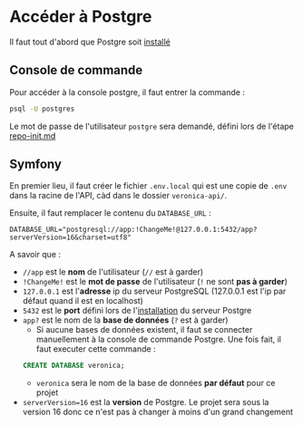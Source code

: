# Accéder à Postgre
Il faut tout d'abord que Postgre soit [installé](/back/process/postgre-install.md)
## Console de commande
Pour accéder à la console postgre, il faut entrer la commande :
```bash
psql -U postgres
```
Le mot de passe de l'utilisateur `postgre` sera demandé, défini lors de l'étape [repo-init.md](/back//process/repo-init.md)
## Symfony
En premier lieu, il faut créer le fichier `.env.local` qui est une copie de `.env` dans la racine de l'API, càd dans le dossier `veronica-api/`.

Ensuite, il faut remplacer le contenu du `DATABASE_URL` :
```
DATABASE_URL="postgresql://app:!ChangeMe!@127.0.0.1:5432/app?serverVersion=16&charset=utf8"
```
A savoir que :
- `//app` est le **nom** de l'utilisateur (`//` est à garder)
- `!ChangeMe!` est le **mot de passe** de l'utilisateur (`!` ne sont **pas à garder**)
- `127.0.0.1` est l'**adresse** ip du serveur PostgreSQL (127.0.0.1 est l'ip par défaut quand il est en localhost)
- `5432` est le **port** défini lors de l'[installation](/back/process/postgre-install.md) du serveur Postgre
- `app?` est le nom de la **base de données** (`?` est à garder)
    - Si aucune bases de données existent, il faut se connecter manuellement à la console de commande Postgre. Une fois fait, il faut executer cette commande :
    ```sql
    CREATE DATABASE veronica;
    ```
    - `veronica` sera le nom de la base de données **par défaut** pour ce projet
- `serverVersion=16` est la **version** de Postgre. Le projet sera sous la version 16 donc ce n'est pas à changer à moins d'un grand changement